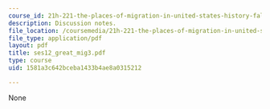 ```yaml
---
course_id: 21h-221-the-places-of-migration-in-united-states-history-fall-2006
description: Discussion notes.
file_location: /coursemedia/21h-221-the-places-of-migration-in-united-states-history-fall-2006/1581a3c642bceba1433b4ae8a0315212_ses12_great_mig3.pdf
file_type: application/pdf
layout: pdf
title: ses12_great_mig3.pdf
type: course
uid: 1581a3c642bceba1433b4ae8a0315212

---
```

None